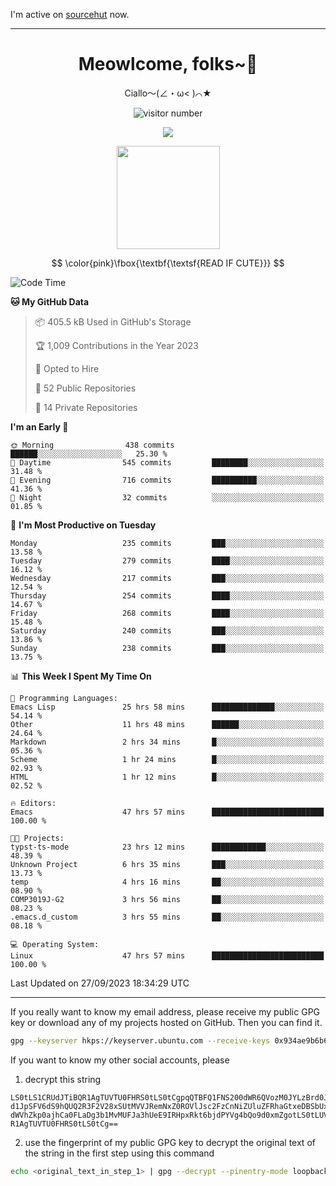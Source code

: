 I'm active on [sourcehut](https://sr.ht/~meow_king/) now. 

---

<div align="center">
  <h1>Meowlcome, folks~👋</h1>
  <p>Ciallo～(∠・ω< )⌒★</p>
</div>

<p align="center">
  <img src="https://count.getloli.com/get/@Ziqi-Yang?theme=rule34" alt="visitor number" />
</p>

<p align="center">
  <img src="https://skillicons.dev/icons?i=rust,c,py,flutter,go,java,js,bash,linux,emacs" />
</p>
<p align="center">
  <img height="165" src="https://github-readme-stats.vercel.app/api?username=Ziqi-Yang&show_icons=true&include_all_commits=true&hide_border=true" />
</p>

$$
\color{pink}\fbox{\textbf{\textsf{READ IF CUTE}}}
$$

<!--START_SECTION:waka-->
![Code Time](http://img.shields.io/badge/Code%20Time-1%2C581%20hrs%2017%20mins-blue)

**🐱 My GitHub Data** 

> 📦 405.5 kB Used in GitHub's Storage 
 > 
> 🏆 1,009 Contributions in the Year 2023
 > 
> 💼 Opted to Hire
 > 
> 📜 52 Public Repositories 
 > 
> 🔑 14 Private Repositories 
 > 
**I'm an Early 🐤** 

```text
🌞 Morning                438 commits         ██████░░░░░░░░░░░░░░░░░░░   25.30 % 
🌆 Daytime                545 commits         ████████░░░░░░░░░░░░░░░░░   31.48 % 
🌃 Evening                716 commits         ██████████░░░░░░░░░░░░░░░   41.36 % 
🌙 Night                  32 commits          ░░░░░░░░░░░░░░░░░░░░░░░░░   01.85 % 
```
📅 **I'm Most Productive on Tuesday** 

```text
Monday                   235 commits         ███░░░░░░░░░░░░░░░░░░░░░░   13.58 % 
Tuesday                  279 commits         ████░░░░░░░░░░░░░░░░░░░░░   16.12 % 
Wednesday                217 commits         ███░░░░░░░░░░░░░░░░░░░░░░   12.54 % 
Thursday                 254 commits         ████░░░░░░░░░░░░░░░░░░░░░   14.67 % 
Friday                   268 commits         ████░░░░░░░░░░░░░░░░░░░░░   15.48 % 
Saturday                 240 commits         ███░░░░░░░░░░░░░░░░░░░░░░   13.86 % 
Sunday                   238 commits         ███░░░░░░░░░░░░░░░░░░░░░░   13.75 % 
```


📊 **This Week I Spent My Time On** 

```text
💬 Programming Languages: 
Emacs Lisp               25 hrs 58 mins      ██████████████░░░░░░░░░░░   54.14 % 
Other                    11 hrs 48 mins      ██████░░░░░░░░░░░░░░░░░░░   24.64 % 
Markdown                 2 hrs 34 mins       █░░░░░░░░░░░░░░░░░░░░░░░░   05.36 % 
Scheme                   1 hr 24 mins        █░░░░░░░░░░░░░░░░░░░░░░░░   02.93 % 
HTML                     1 hr 12 mins        █░░░░░░░░░░░░░░░░░░░░░░░░   02.52 % 

🔥 Editors: 
Emacs                    47 hrs 57 mins      █████████████████████████   100.00 % 

🐱‍💻 Projects: 
typst-ts-mode            23 hrs 12 mins      ████████████░░░░░░░░░░░░░   48.39 % 
Unknown Project          6 hrs 35 mins       ███░░░░░░░░░░░░░░░░░░░░░░   13.73 % 
temp                     4 hrs 16 mins       ██░░░░░░░░░░░░░░░░░░░░░░░   08.90 % 
COMP3019J-G2             3 hrs 56 mins       ██░░░░░░░░░░░░░░░░░░░░░░░   08.23 % 
.emacs.d_custom          3 hrs 55 mins       ██░░░░░░░░░░░░░░░░░░░░░░░   08.18 % 

💻 Operating System: 
Linux                    47 hrs 57 mins      █████████████████████████   100.00 % 
```


 Last Updated on 27/09/2023 18:34:29 UTC
<!--END_SECTION:waka-->

-----

If you really want to know my email address, please receive my public GPG key or download any of my projects hosted on GitHub. Then you can find it. 
```bash
gpg --keyserver hkps://keyserver.ubuntu.com --receive-keys 0x934ae9b6b6e9ff34
```
If you want to know my other social accounts, please
1) decrypt this string
```
LS0tLS1CRUdJTiBQR1AgTUVTU0FHRS0tLS0tCgpqQTBFQ1FNS200dWR6QVozM0JYLzBrd0JNU0Ru
d1JpSFV6dS9hQUQ2R3F2V28xSUtMVVJRemNxZ0ROVlJsc2FzCnNiZUluZFRhaGtxeDBSbUxEajVq
dWVhZkp0ajhCa0FLaDg3b1MvMUFJa3hUeE9IRHpxRkt6bjdPYVg4bQo9d0xmZgotLS0tLUVORCBQ
R1AgTUVTU0FHRS0tLS0tCg==
```
2) use the fingerprint of my public GPG key to decrypt the original text of the string in the first step using this command
```bash
echo <original_text_in_step_1> | gpg --decrypt --pinentry-mode loopback --armor
```


